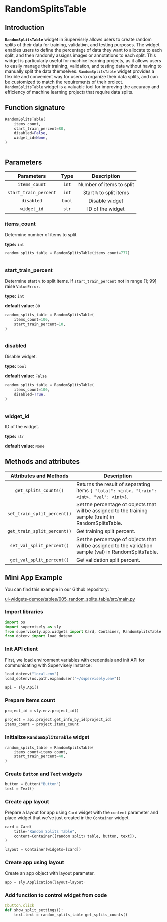 # RandomSplitsTable

## Introduction

**`RandomSplitsTable`** widget in Supervisely allows users to create random splits of their data for training, validation, and testing purposes. The widget enables users to define the percentage of data they want to allocate to each split, and then randomly assigns images or annotations to each split. This widget is particularly useful for machine learning projects, as it allows users to easily manage their training, validation, and testing data without having to manually split the data themselves. `RandomSplitsTable` widget provides a flexible and convenient way for users to organize their data splits, and can be customized to match the requirements of their project. `RandomSplitsTable` widget is a valuable tool for improving the accuracy and efficiency of machine learning projects that require data splits.

## Function signature

```python
RandomSplitsTable(
    items_count,
    start_train_percent=80,
    disabled=False,
    widget_id=None,
)
```

<figure><img src="https://user-images.githubusercontent.com/120389559/221407209-a8049b1b-4807-4104-a876-dce63ea8bbc2.gif" alt=""><figcaption></figcaption></figure>

## Parameters

|       Parameters      |  Type  |        Description       |
| :-------------------: | :----: | :----------------------: |
|     `items_count`     |  `int` | Number of items to split |
| `start_train_percent` |  `int` | Start `%` to split items |
|       `disabled`      | `bool` |      Disable widget      |
|      `widget_id`      |  `str` |     ID of the widget     |

### items\_count

Determine number of items to split.

**type:** `int`

```python
random_splits_table = RandomSplitsTable(items_count=777)
```

<figure><img src="https://user-images.githubusercontent.com/120389559/221407395-0afc810b-8048-446e-8ab5-f1ba678d2748.png" alt=""><figcaption></figcaption></figure>

### start\_train\_percent

Determine start `%` to split items. If `start_train_percent` not in range \[1; 99] raise `ValueError`.

**type:** `int`

**default value:** `80`

```python
random_splits_table = RandomSplitsTable(
    items_count=100,
    start_train_percent=10,
)
```

<figure><img src="https://user-images.githubusercontent.com/120389559/221407545-ec7300a6-2903-4104-b619-0efe30d6bfb7.png" alt=""><figcaption></figcaption></figure>

### disabled

Disable widget.

**type:** `bool`

**default value:** `False`

```python
random_splits_table = RandomSplitsTable(
    items_count=100,
    disabled=True,
)
```

<figure><img src="https://user-images.githubusercontent.com/120389559/221407635-d8b5f3a4-9a56-45e3-a881-c56fd3edb406.png" alt=""><figcaption></figcaption></figure>

### widget\_id

ID of the widget.

**type:** `str`

**default value:** `None`

## Methods and attributes

| Attributes and Methods | Description                                                                               |
| :--------------------: | ----------------------------------------------------------------------------------------- |
|  `get_splits_counts()` | Returns the result of separating items `{ "total": <int>, "train": <int>, "val": <int>}`. |
| `set_train_split_percent()` | Set the percentage of objects that will be assigned to the training sample (train) in RandomSplitsTable.                                                               |
| `get_train_split_percent()` | Get training split percent.                                                               |
|  `set_val_split_percent()`  | Set the percentage of objects that will be assigned to the validation sample (val) in RandomSplitsTable.                                                             |
|  `get_val_split_percent()`  | Get validation split percent.                                                             |

## Mini App Example

You can find this example in our Github repository:

[ui-widgets-demos/tables/005\_random\_splits\_table/src/main.py](https://github.com/supervisely-ecosystem/ui-widgets-demos/blob/master/tables/005\_random\_splits\_table/src/main.py)

### Import libraries

```python
import os
import supervisely as sly
from supervisely.app.widgets import Card, Container, RandomSplitsTable
from dotenv import load_dotenv
```

### Init API client

First, we load environment variables with credentials and init API for communicating with Supervisely Instance:

```python
load_dotenv("local.env")
load_dotenv(os.path.expanduser("~/supervisely.env"))

api = sly.Api()
```

### Prepare items count

```python
project_id = sly.env.project_id()

project = api.project.get_info_by_id(project_id)
items_count = project.items_count
```

### Initialize `RandomSplitsTable` widget

```python
random_splits_table = RandomSplitsTable(
    items_count=items_count,
    start_train_percent=40,
)
```

### Create `Button` and `Text` widgets

```python
button = Button("Button")
text = Text()
```

### Create app layout

Prepare a layout for app using `Card` widget with the `content` parameter and place widget that we've just created in the `Container` widget.

```python
card = Card(
    title="Random Splits Table",
    content=Container([random_splits_table, button, text]),
)

layout = Container(widgets=[card])
```

### Create app using layout

Create an app object with layout parameter.

```python
app = sly.Application(layout=layout)
```

### Add function to control widget from code

```python
@button.click
def show_split_settings():
    text.text = random_splits_table.get_splits_counts()
```

<figure><img src="https://user-images.githubusercontent.com/79905215/222740724-389a1e0e-9913-4d3b-a97e-be6f47f21c0e.gif" alt=""><figcaption></figcaption></figure>
